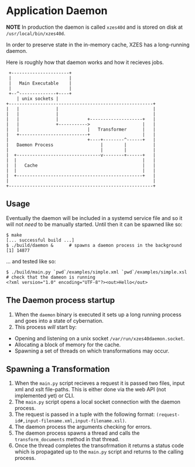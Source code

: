 # Application Daemon

**NOTE** In production the daemon is called `xzes40d` and is stored on disk at `/usr/local/bin/xzes40d`.

In order to preserve state in the in-memory cache, XZES has a long-running daemon.

Here is roughly how that daemon works and how it recieves jobs.

```
 +----------------------+
 |                      |
 |   Main Executable    |
 |                      |
 +--^--------------+----+
    | unix sockets |
+-------------------------------------------------------+
|   |              |                                    |
|   |              |                                    |
|   |              |           +--------------------+   |
|   |              +----------->                    |   |
|   |                          |   Transformer      |   |
|   +--------------------------+                    |   |
|                              +----+--------^------+   |
|   Daemon Process                  |        |          |
|                                   |        |          |
|  +--------------------------------v--------+------+   |
|  |                                                |   |
|  |   Cache                                        |   |
|  |                                                |   |
|  +------------------------------------------------+   |
|                                                       |
+-------------------------------------------------------+
```

## Usage

Eventually the daemon will be included in a systemd service file and so it will not *need* to be manually started.
Until then it can be spawned like so:

```
$ make
[... successful build ...]
$ ./build/daemon &      # spawns a daemon process in the background
[1] 14877
```

... and tested like so:

```
$ ./build/main.py `pwd`/examples/simple.xml `pwd`/examples/simple.xsl # check that the dameon is running
<?xml version="1.0" encoding="UTF-8"?><out>Hello</out>
```

## The Daemon process startup

1. When the `daemon` binary is executed it sets up a long running process and goes into a state of cybernation.
2. This process *will* start by:
  - Opening and listening on a unix socket `/var/run/xzes40daemon.socket`.
  - Allocating a block of memory for the cache.
  - Spawning a set of threads on which transformations may occur.

## Spawning a Transformation

1. When the `main.py` script recieves a request it is passed two files, input xml and xslt file-paths.
   This is either done via the web API (not implemented yet) or CLI.
2. The `main.py` script opens a local socket connection with the daemon process.
3. The request is passed in a tuple with the following format: `(request-id#,input-filename.xml,input-filename.xsl)`.
4. The daemon process the arguments checking for errors.
5. The daemon process spawns a thread and calls the `transform_documents` method in that thread.
6. Once the thread completes the transofrmation it returns a status code which is propagated up to the `main.py` script and returns to the calling process.
